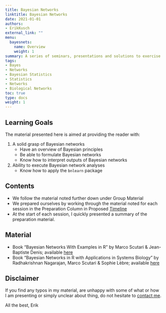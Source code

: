 ```yaml
---
title: Bayesian Networks
linktitle: Bayesian Networks
date: 2021-01-01
authors:
- ErikKusch
external_link: ""
menu:
  bayesnets:
    name: Overview
    weight: 1
summary: A series of seminars, presentations and solutions to exercise material aimed at providing an introduction to Bayesian Network analysis tools.
tags:
- Bayes
- Networks
- Bayesian Statistics
- Statistics
- Networks
- Biological Networks
toc: true
type: docs
weight: 1
---
```


## Learning Goals 

The material presented here is aimed at providing the reader with:  

1. A solid grasp of Bayesian networks  
    - Have an overview of Bayesian principles  
    - Be able to formulate Bayesian networks  
    - Know how to interpret outputs of Bayesian networks  
2. Ability to execute Bayesian network analyses  
    - Know how to apply the `bnlearn` package  

## Contents

- We follow the material noted further down under Group Material  
- We prepared ourselves by working through the material noted for each session in the Preparation Column in Proposed [Timeline](/project/bayesnets/Schedule.pdf)  
- At the start of each session, I quickly presented a summary of the preparation material.

## Material
- Book “Bayesian Networks With Examples in R” by Marco Scutari \& Jean-Baptiste Denis; available [here](https://www.routledge.com/Bayesian-Networks-With-Examples-in-R/Scutari-Denis/p/book/9780367366513)  
- Book “Bayesian Networks in R with Applications in Systems Biology” by Radhakrishnan Nagarajan, Marco Scutari \& Sophie Lèbre; available [here](https://link.springer.com/book/10.1007/978-1-4614-6446-4)  

## Disclaimer

If you find any typos in my material, are unhappy with some of what or how I am presenting or simply unclear about thing, do not hesitate to [contact me](/contact/).

All the best,
Erik
